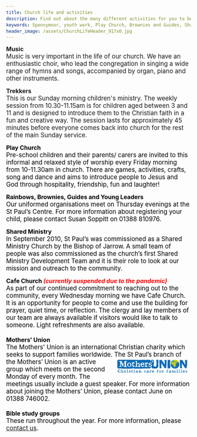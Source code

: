 ```yaml
---
title: Church life and activities
description: Find out about the many different activities for you to be part of and get involved with.
keywords: Spennymoor, youth work, Play Church, Brownies and Guides, Shared Ministry, Open Church, Church Reaching out to People, The Mothers' Union, Prayer groups,
header_image: /assets/ChurchLifeHeader_917x0.jpg
---
```

<span style="font-size: medium;"><strong>Music</strong></span><br><span style="font-size: larger;">Music is very important in the life of our church. We have an enthusiastic choir, who lead the congregation in singing a wide range of hymns and songs, accompanied by organ, piano and other instruments.</span>

<strong><span style="font-size: medium;">Trekkers</span></strong><br><span style="font-size: larger;">This is our Sunday morning children's ministry. The weekly session from 10.30-11.15am is for children aged between 3 and 11 and is designed to introduce them to the Christian faith in a fun and creative way. The session lasts for approximately 45 minutes before everyone comes back into church for the rest of the main Sunday service.</span>

<span style="color: #000000"><span style="font-size: larger"><strong><span style="font-size: medium">Play Church<br></span></strong>Pre-school children and their parents/ carers are invited to this informal and relaxed style of worship every Friday morning from 10-11.30am in church.</span></span> <span style="color: #000000"><span style="font-size: larger">There are games, activities, crafts, song and dance and aims to introduce people to Jesus and God through hospitality, friendship, fun and laughter!</span></span>

<span style="color: #000000"><span style="font-size: larger"><span style="font-size: medium"><strong>Rainbows, Brownies, Guides and Young Leaders<br></strong></span>Our uniformed organisations meet on Thursday evenings at the St Paul’s Centre. For more information about registering your child, please contact Susan Soppitt on 01388 810976.</span></span>

<span style="color: #000000"><span style="font-size: larger"><strong><span style="font-size: medium">Shared Ministry<br></span></strong>In September 2010, St Paul’s was commissioned as a Shared Ministry Church by the Bishop of Jarrow.</span></span> <span style="color: #000000"><span style="font-size: larger">A small team of people was also commissioned as the church’s first Shared Ministry Development Team and it is their role to look at our mission and outreach to the community.</span></span>

<span style="color: #000000"><span style="font-size: larger"><span style="font-size: medium"><strong>Cafe Church <em><span style="color: rgb(255, 0, 0);">(currently suspended due to the pandemic)</span></em><br></strong></span></span></span><span style="font-size: larger"><span style="color: #000000">As part of our continued commitment to reaching out to the community, every Wednesday morning we have Cafe Church. It is an opportunity for people to come and use the building for prayer, quiet time, or reflection.</span></span> <span style="font-size: larger"><span style="color: #000000">The clergy and lay members of our team are always available if visitors would like to talk to someone. Light refreshments are also available.</span></span><span style="color: #000000"><span style="font-size: larger"><br>&#160;<br><span style="font-size: medium"><strong>Mothers’ Union<br></strong></span>The Mothers' Union is an international Christian charity which seeks to support families worldwide. The <img hspace="5" alt="Mothers' Union logo" align="right" width="200" height="43" src="/assets/MothersUnion.jpg"/>St Paul’s branch of the Mothers’ Union is an active group which meets on the second Monday of every month. The meetings usually include a guest speaker.</span></span> <span style="color: #000000"><span style="font-size: larger">For more information about joining the Mothers’ Union, please contact June on 01388 746002.<br>&#160;<br><span style="font-size: medium"><strong>Bible study groups<br></strong></span>These run throughout the year. For more information, please <a target="_self" href="mailto:stpauls_spennymoor@hotmail.com?subject=Prayer%20group%20request">contact us</a>.</span></span>